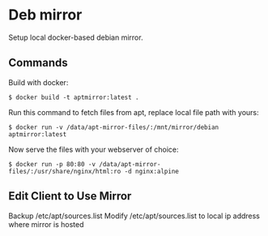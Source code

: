 # Deb mirror

Setup local docker-based debian mirror.

## Commands

Build with docker:

    $ docker build -t aptmirror:latest .


Run this command to fetch files from apt, replace local file path with yours:
    
    $ docker run -v /data/apt-mirror-files/:/mnt/mirror/debian aptmirror:latest

Now serve the files with your webserver of choice:
    
    $ docker run -p 80:80 -v /data/apt-mirror-files/:/usr/share/nginx/html:ro -d nginx:alpine
    
## Edit Client to Use Mirror
Backup /etc/apt/sources.list
Modify /etc/apt/sources.list to local ip address where mirror is hosted
